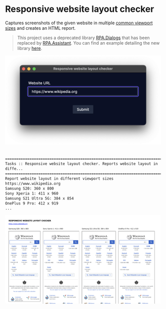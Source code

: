 # Responsive website layout checker

Captures screenshots of the given website in multiple [common viewport sizes](https://yesviz.com/viewport/) and creates an HTML report.

> This project uses a deprecated library [RPA.Dialogs](https://robocorp.com/docs/libraries/rpa-framework/rpa-dialogs) that has been replaced by [RPA.Assistant](https://robocorp.com/docs/libraries/rpa-framework/rpa-assistant). You can find an example detailing the new library [here](https://robocorp.com/portal/robot/robocorp/template-assistant).

<img src="images/url-dialog.png" style="margin-bottom:20px">

```
==============================================================================
Tasks :: Responsive website layout checker. Reports website layout in diffe...
==============================================================================
Report website layout in different viewport sizes
https://www.wikipedia.org
Samsung S20: 360 x 800
Sony Xperia 1: 411 x 960
Samsung S21 Ultra 5G: 384 x 854
OnePlus 9 Pro: 412 x 919
...
```

<img src="images/report.png" style="margin-bottom:20px">
